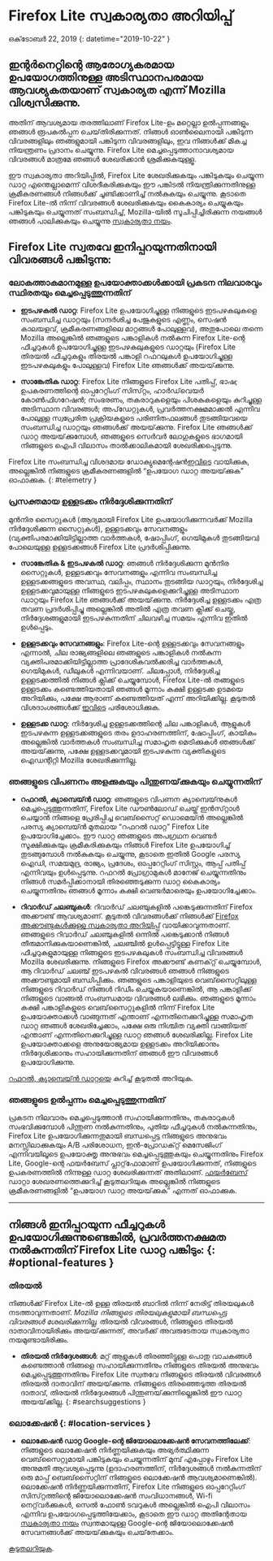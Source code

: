 # <span class="privacy-header-firefox-lite">Firefox Lite</span> <span class="privacy-header-policy">സ്വകാര്യതാ അറിയിപ്പ്</span>

ഒക്‌ടോബർ 22, 2019
{: datetime="2019-10-22" }

## ഇന്റർനെറ്റിന്റെ ആരോഗ്യകരമായ ഉപയോഗത്തിനുള്ള അടിസ്ഥാനപരമായ ആവശ്യകതയാണ് സ്വകാര്യത എന്ന് Mozilla വിശ്വസിക്കുന്നു.

അതിന് ആവശ്യമായ തരത്തിലാണ് Firefox Lite-ഉം മറ്റെല്ലാ ഉൽപ്പന്നങ്ങളും ഞങ്ങൾ രൂപകൽപ്പന ചെയ്‌തിരിക്കുന്നത്. നിങ്ങൾ ഓൺലൈനായി പങ്കിടുന്ന വിവരങ്ങളിലും ഞങ്ങളുമായി പങ്കിടുന്ന വിവരങ്ങളിലും, ഇവ നിങ്ങൾക്ക് മികച്ച നിയന്ത്രണം പ്രദാനം ചെയ്യുന്നു. Firefox Lite മെച്ചപ്പെടുത്താനാവശ്യമായ വിവരങ്ങൾ മാത്രമേ ഞങ്ങൾ ശേഖരിക്കാൻ ശ്രമിക്കുകയുള്ളൂ.

ഈ സ്വകാര്യതാ അറിയിപ്പിൽ, Firefox Lite ശേഖരിക്കുകയും പങ്കിടുകയും ചെയ്യുന്ന ഡാറ്റ എന്തെല്ലാമെന്ന് വിശദീകരിക്കുകയും ഈ പങ്കിടൽ നിയന്ത്രിക്കുന്നതിനുള്ള ക്രമീകരണങ്ങൾ നിങ്ങൾക്ക് ചൂണ്ടിക്കാണിച്ച് നൽകുകയും ചെയ്യുന്നു. കൂടാതെ Firefox Lite-ൽ നിന്ന് വിവരങ്ങൾ ശേഖരിക്കുകയും കൈകാര്യം ചെയ്യുകയും പങ്കിടുകയും ചെയ്യുന്നത് സംബന്ധിച്ച്, Mozilla-യിൽ സൂചിപ്പിച്ചിരിക്കുന്ന നയങ്ങൾ ഞങ്ങൾ പാലിക്കുകയും ചെയ്യുന്നു [സ്വകാര്യതാ നയം](https://www.mozilla.org/privacy/).

## Firefox Lite സ്വതവേ ഇനിപ്പറയുന്നതിനായി വിവരങ്ങൾ പങ്കിടുന്നു:

### ലോകത്താകമാനമുള്ള ഉപയോക്താക്കൾക്കായി പ്രകടന നിലവാരവും സ്ഥിരതയും മെച്ചപ്പെടുത്തുന്നതിന്

* __ഇടപഴകൽ ഡാറ്റ__: Firefox Lite ഉപയോഗിച്ചുള്ള നിങ്ങളുടെ ഇടപഴകലുകളെ സംബന്ധിച്ച ഡാറ്റയും (സന്ദർശിച്ച പേജുകളുടെ എണ്ണം, സെഷൻ കാലയളവ്, ക്രമീകരണങ്ങളിലെ മാറ്റങ്ങൾ പോലുള്ളവ), അതുപോലെ തന്നെ Mozilla അല്ലെങ്കിൽ ഞങ്ങളുടെ പങ്കാളികൾ നൽകുന്ന Firefox Lite-ന്റെ ഫീച്ചറുകൾ ഉപയോഗിച്ചുള്ള ഇടപഴകലുകളുടെ ഡാറ്റയും (Firefox Lite തിരയൽ ഫീച്ചറുകളും തിരയൽ പങ്കാളി റഫറലുകൾ ഉപയോഗിച്ചുള്ള ഇടപഴകലുകളും പോലുള്ളവ) Firefox Lite ഞങ്ങൾക്ക് അയയ്‌ക്കുന്നു.

* __സാങ്കേതിക ഡാറ്റ__: Firefox Lite നിങ്ങളുടെ Firefox Lite പതിപ്പ്, ഭാഷ; ഉപകരണത്തിന്റെ ഓപ്പറേറ്റിംഗ് സിസ്‌റ്റം, ഹാർഡ്‌വെയർ കോൺഫിഗറേഷൻ; സംഭരണം, തകരാറുകളെയും പിശകുകളെയും കുറിച്ചുള്ള അടിസ്ഥാന വിവരങ്ങൾ; അപ്‌ഡേറ്റുകൾ, പ്രവർത്തനക്ഷമമാക്കൽ എന്നിവ പോലുള്ള സ്വപ്രേരിത പ്രക്രിയകളുടെ പരിണിതഫലങ്ങൾ തുടങ്ങിയവയെ സംബന്ധിച്ച ഡാറ്റയും ഞങ്ങൾക്ക് അയയ്‌ക്കുന്നു. Firefox Lite ഞങ്ങൾക്ക് ഡാറ്റ അയയ്‌ക്കുമ്പോൾ, ഞങ്ങളുടെ സെർവർ ലോഗുകളുടെ ഭാഗമായി നിങ്ങളുടെ ഐപി വിലാസം താൽക്കാലികമായി ശേഖരിക്കപ്പെടുന്നു.

Firefox Lite സംബന്ധിച്ച വിശദമായ ഡോക്യുമെന്റേഷൻ[ഇവിടെ](https://support.mozilla.org/kb/send-usage-data-firefox-mobile-devices) വായിക്കുക, അല്ലെങ്കിൽ നിങ്ങളുടെ ക്രമീകരണങ്ങളിൽ “ഉപയോഗ ഡാറ്റ അയയ്‌ക്കുക” ഓഫാക്കുക.
{: #telemetry }

### പ്രസക്തമായ ഉള്ളടക്കം നിർദ്ദേശിക്കുന്നതിന്

മുൻനിര സൈറ്റുകൾ (ആദ്യമായി Firefox Lite ഉപയോഗിക്കുന്നവർക്ക് Mozilla നിർദ്ദേശിക്കുന്ന സൈറ്റുകൾ), ഉള്ളടക്കവും സേവനങ്ങളും (വ്യക്തിപരമാക്കിയിട്ടില്ലാത്ത വാർത്തകൾ, ഷോപ്പിംഗ്, ഗെയിമുകൾ തുടങ്ങിയവ) പോലെയുള്ള ഉള്ളടക്കങ്ങൾ Firefox Lite പ്രദർശിപ്പിക്കുന്നു.

* __സാങ്കേതിക & ഇടപഴകൽ ഡാറ്റ__: ഞങ്ങൾ നിർദ്ദേശിക്കുന്ന മുൻനിര സൈറ്റുകൾ, ഉള്ളടക്കവും സേവനങ്ങളും എന്നിവ സംബന്ധിച്ച ഉള്ളടക്കങ്ങളുടെ അവസ്ഥ, വലിപ്പം, സ്ഥാനം തുടങ്ങിയ ഡാറ്റയും, നിർദ്ദേശിച്ച ഉള്ളടക്കവുമായുള്ള നിങ്ങളുടെ ഇടപഴകലുകളെക്കുറിച്ചുള്ള അടിസ്ഥാന ഡാറ്റയും Firefox Lite ഞങ്ങൾക്ക് അയയ്‌ക്കുന്നു. നിർദ്ദേശിച്ച ഉള്ളടക്കം എത്ര തവണ പ്രദർശിപ്പിച്ചു അല്ലെങ്കിൽ അതിൽ എത്ര തവണ ക്ലിക്ക് ചെയ്തു, നിർദ്ദേശങ്ങളുമായി ഇടപഴകുന്നതിന് ചിലവഴിച്ച സമയം എന്നിവ ഇതിൽ ഉൾപ്പെടും. 

* __ഉള്ളടക്കവും സേവനങ്ങളും__: Firefox Lite-ന്റെ ഉള്ളടക്കവും സേവനങ്ങളും എന്നാൽ, ചില രാജ്യങ്ങളിലെ ഞങ്ങളുടെ പങ്കാളികൾ നൽകുന്ന വ്യക്തിപരമാക്കിയിട്ടില്ലാത്ത പ്രാദേശികവൽക്കരിച്ച വാർത്തകൾ, ഗെയിമുകൾ, ഡീലുകൾ എന്നിവയാണ്. ചിലപ്പോൾ, നിർദ്ദേശിച്ച ഉള്ളടക്കത്തിൽ നിങ്ങൾ ക്ലിക്ക് ചെയ്യുമ്പോൾ, Firefox Lite-ൽ തങ്ങളുടെ ഉള്ളടക്കം കണ്ടെത്തിയതായി ഞങ്ങൾ മൂന്നാം കക്ഷി ഉള്ളടക്ക ഉടമയെ അറിയിക്കും, പക്ഷേ ആരാണ് കണ്ടെത്തിയത് എന്ന് അറിയിക്കില്ല. കൂടുതൽ വിശദാംശങ്ങൾക്ക് [ഇവിടെ](https://support.mozilla.org/kb/life-feed-firefox-lite) പരിശോധിക്കുക.

* __ഉള്ളടക്ക ഡാറ്റ__: നിർദ്ദേശിച്ച ഉള്ളടക്കത്തിന്റെ ചില പങ്കാളികൾ, ആളുകൾ ഇടപഴകുന്ന ഉള്ളടക്കങ്ങളുടെ തരം ഉദാഹരണത്തിന്, ഷോപ്പിംഗ്, കായികം അല്ലെങ്കിൽ വാർത്തകൾ സംബന്ധിച്ച സമാഹൃത മെട്രിക്കുകൾ ഞങ്ങൾക്ക് അയയ്‌ക്കുന്നു, പക്ഷേ ഉള്ളടക്കവുമായി ഇടപഴകുന്ന വ്യക്തികളുടെ ഐഡന്റിറ്റി Mozilla ശേഖരിക്കുന്നില്ല.

### ഞങ്ങളുടെ വിപണനം അളക്കുകയും പിന്തുണയ്‌ക്കുകയും ചെയ്യുന്നതിന്

* __റഫറൽ, ക്യാമ്പെയ്‌ൻ ഡാറ്റ__: ഞങ്ങളുടെ വിപണന ക്യാമ്പെയ്‌നുകൾ മെച്ചപ്പെടുത്തുന്നതിന്, Firefox Lite ഡൗൺലോഡ് ചെയ്ത് ഇൻസ്‌റ്റാൾ ചെയ്യാൻ നിങ്ങളെ പ്രേരിപ്പിച്ച വെബ്‌സൈറ്റ് ഡൊമെയ്‌ൻ അല്ലെങ്കിൽ പരസ്യ ക്യാമ്പെയ്‌ൻ മുതലായ “റഫറൽ ഡാറ്റ” Firefox Lite ഉപയോഗിച്ചേക്കാം. ഈ ഡാറ്റ ഞങ്ങളുടെ അപഗ്രഥന വെണ്ടർ സൂക്ഷിക്കുകയും ക്രമീകരിക്കുകയും നിങ്ങൾ Firefox Lite ഉപയോഗിച്ച് തുടങ്ങുമ്പോൾ നൽകുകയും ചെയ്യുന്നു, കൂടാതെ ഇതിൽ Google പരസ്യ ഐഡി, സമയമുദ്ര, രാജ്യം, പ്രദേശം, ഓപ്പറേറ്റിംഗ് സിസ്റ്റം, ആപ്പ് പതിപ്പ് എന്നിവയും ഉൾപ്പെടുന്നു. റഫറൽ പ്രോഗ്രാമുകൾ മാനേജ് ചെയ്യുന്നതിനും നിങ്ങൾ സമർപ്പിക്കാനായി തിരഞ്ഞെടുക്കുന്ന ഡാറ്റ കൈകാര്യം ചെയ്യുന്നതിനും ഞങ്ങൾ മൂന്നാം കക്ഷി വെണ്ടർമാരെയും ഉപയോഗിച്ചേക്കാം.

* __റിവാർഡ് ചലഞ്ചുകൾ__: റിവാർഡ് ചലഞ്ചുകളിൽ പങ്കെടുക്കുന്നതിന് Firefox അക്കൗണ്ട് ആവശ്യമാണ്. കൂടുതൽ വിവരങ്ങൾക്ക് നിങ്ങൾക്ക് [Firefox അക്കൗണ്ടുകൾക്കുള്ള സ്വകാര്യതാ അറിയിപ്പ്](https://www.mozilla.org/en-US/privacy/firefox/#accounts) വായിക്കാവുന്നതാണ്. ഞങ്ങളുടെ റിവാർഡ് ചലഞ്ചുകളിൽ ഒന്നിൽ പങ്കെടുക്കാൻ നിങ്ങൾ തീരുമാനിക്കുകയാണെങ്കിൽ, ചലഞ്ചിൽ ഉൾപ്പെട്ടിട്ടുള്ള Firefox Lite ഫീച്ചറുകളുമായുള്ള നിങ്ങളുടെ ഇടപഴകലുകൾ സംബന്ധിച്ച വിവരങ്ങൾ Mozilla ശേഖരിക്കുന്നു. നിങ്ങളുടെ Firefox അക്കൗണ്ട് കണക്‌റ്റ് ചെയ്യുമ്പോൾ, ആ റിവാർഡ് ചലഞ്ച് ഇടപഴകൽ വിവരങ്ങൾ ഞങ്ങൾ നിങ്ങളുടെ അക്കൗണ്ടുമായി ബന്ധിപ്പിക്കും. ഞങ്ങളുടെ പങ്കാളിയുടെ വെബ്‌സൈറ്റിലുള്ള നിങ്ങളുടെ റിവാർഡ് നിങ്ങൾ റിഡീം ചെയ്യുകയാണെങ്കിൽ, ആ പങ്കാളിക്ക് നിങ്ങളുടെ വാങ്ങൽ സംബന്ധമായ വിവരങ്ങൾ ലഭിക്കും. ഞങ്ങളുടെ മൂന്നാം കക്ഷി പങ്കാളികളുടെ വെബ്‌സൈറ്റുകളിൽ നിന്ന് Firefox Lite ഉപയോക്താക്കൾ വാങ്ങുന്നത് എന്താണ് എന്നതിനെക്കുറിച്ചുള്ള സമാഹൃത ഡാറ്റ ഞങ്ങൾ ശേഖരിച്ചേക്കാം, പക്ഷേ ഒരു നിശ്ചിത വ്യക്തി വാങ്ങിയത് എന്താണ് എന്നതിനെക്കുറിച്ചുള്ള ഡാറ്റ ഞങ്ങൾ ശേഖരിക്കില്ല. Firefox Lite ഉപയോക്താക്കളെ അനുയോജ്യമായ ഉള്ളടക്കം അറിയിക്കാനും നിർദ്ദേശിക്കാനും സഹായിക്കുന്നതിന് ഞങ്ങൾ ഈ വിവരങ്ങൾ ഉപയോഗിക്കുന്നു.

 [റഫറൽ, ക്യാമ്പെയ്‌ൻ ഡാറ്റയെ](https://github.com/mozilla-tw/Rocket/wiki/Telemetry#install-campaign-tracking) കുറിച്ച് കൂടുതൽ അറിയുക. 

### ഞങ്ങളുടെ ഉൽപ്പന്നം മെച്ചപ്പെടുത്തുന്നതിന്

പ്രകടന നിലവാരം മെച്ചപ്പെടുത്താൻ സഹായിക്കുന്നതിനും, തകരാറുകൾ സംഭവിക്കുമ്പോൾ പിന്തുണ നൽകുന്നതിനും, പുതിയ ഫീച്ചറുകൾ നൽകുന്നതിനും, Firefox Lite ഉപയോഗിക്കുന്നതുമായി ബന്ധപ്പെട്ട നിങ്ങളുടെ അനുഭവം മനസ്സിലാക്കുകയും A/B പരിശോധന, ഇൻ-പ്രോഡക്‌റ്റ് മെസേജിംഗ് എന്നിവയിലൂടെ ഉപയോക്തൃ അനുഭവം മെച്ചപ്പെടുത്തുകയും ചെയ്യുന്നതിനും Firefox Lite, Google-ന്റെ ഫയർബേസ് പ്ലാറ്റ്‌ഫോമാണ് ഉപയോഗിക്കുന്നത്, നിങ്ങളുടെ ഉപകരണത്തിൽ നിന്നുള്ള ഡാറ്റ ശേഖരിക്കുന്നത് അതിലാണ്. [ഫയർബേസ്](https://support.google.com/firebase/answer/6318039?hl=en) ഡാറ്റാ ശേഖരണത്തെക്കുറിച്ച് കൂടുതലറിയുക  അല്ലെങ്കിൽ നിങ്ങളുടെ ക്രമീകരണങ്ങളിൽ “ഉപയോഗ ഡാറ്റ അയയ്‌ക്കുക” എന്നത് ഓഫാക്കുക.

---

## നിങ്ങൾ ഇനിപ്പറയുന്ന ഫീച്ചറുകൾ ഉപയോഗിക്കുന്നുണ്ടെങ്കിൽ, പ്രവർത്തനക്ഷമത നൽകുന്നതിന് Firefox Lite ഡാറ്റ പങ്കിടും: {: #optional-features }

### തിരയൽ

നിങ്ങൾക്ക് Firefox Lite-ൽ ഉള്ള തിരയൽ ബാറിൽ നിന്ന് നേരിട്ട് തിരയലുകൾ നടത്താവുന്നതാണ്. _Mozilla നിങ്ങളുടെ തിരയലുകളുമായി ബന്ധപ്പെട്ട വിവരങ്ങൾ ശേഖരിക്കുന്നില്ല._ തിരയൽ വിവരങ്ങൾ, നിങ്ങളുടെ തിരയൽ ദാതാവിനായിരിക്കും അയയ്‌ക്കുന്നത്, അവർക്ക് അവരുടേതായ സ്വകാര്യതാ നയമുണ്ടായിരിക്കും.

* __തിരയൽ നിർദ്ദേശങ്ങൾ__: മറ്റ് ആളുകൾ തിരഞ്ഞിട്ടുള്ള പൊതു വാചകങ്ങൾ കണ്ടെത്താൻ നിങ്ങളെ സഹായിക്കുന്നതിനും നിങ്ങളുടെ തിരയൽ അനുഭവം മെച്ചപ്പെടുത്തുന്നതിനും Firefox Lite സ്വതവേ നിങ്ങളുടെ തിരയൽ വിവരങ്ങൾ തിരയൽ ദാതാവിന് അയയ്‌ക്കുന്നു. നിങ്ങളുടെ തിരഞ്ഞെടുത്ത തിരയൽ ദാതാവ്, തിരയൽ നിർദ്ദേശങ്ങൾ പിന്തുണയ്‌ക്കുന്നില്ലെങ്കിൽ ഈ ഡാറ്റ അയയ്‌ക്കില്ല.
{: #searchsuggestions }
    
### ലൊക്കേഷൻ {: #location-services }

* __ലൊക്കേഷൻ ഡാറ്റ Google-ന്റെ ജിയോലൊക്കേഷൻ സേവനത്തിലേക്ക്__: നിങ്ങളുടെ ലൊക്കേഷൻ നിർണ്ണയിക്കുകയും അഭ്യർത്ഥിക്കുന്ന വെബ്‌സൈറ്റുമായി പങ്കിടുകയും ചെയ്യുന്നതിന് മുമ്പ് എപ്പോഴും Firefox Lite അനുമതി ആവശ്യപ്പെടുന്നു (ഉദാഹരണത്തിന്, നിർദ്ദേശങ്ങൾ നൽകുന്നതിന് ഒരു മാപ്പ് ബെബ്‌സൈറ്റിന് നിങ്ങളുടെ ലൊക്കേഷൻ ആവശ്യമാണെങ്കിൽ). ലൊക്കേഷൻ നിർണ്ണയിക്കുന്നതിന്, Firefox Lite നിങ്ങളുടെ ഓപ്പറേറ്റിംഗ് സിസ്‌റ്റത്തിന്റെ ജിയോലൊക്കേഷൻ സംവിധാനങ്ങൾ, Wi-fi നെറ്റ്‌വർക്കുകൾ, സെൽ ഫോൺ ടവറുകൾ അല്ലെങ്കിൽ ഐപി വിലാസം എന്നിവ ഉപയോഗപ്പെടുത്തിയേക്കാം, കൂടാതെ ഈ ഡാറ്റ അതിന്റേതായ [സ്വകാര്യതാ നയം](https://www.google.com/privacy/lsf.html) സ്വന്തമായുള്ള Google-ന്റെ ജിയോലൊക്കേഷൻ സേവനങ്ങൾക്ക്   അയയ്‌ക്കുകയും ചെയ്‌തേക്കാം.

 [കൂടുതലറിയുക](https://www.mozilla.org/firefox/geolocation/).	
